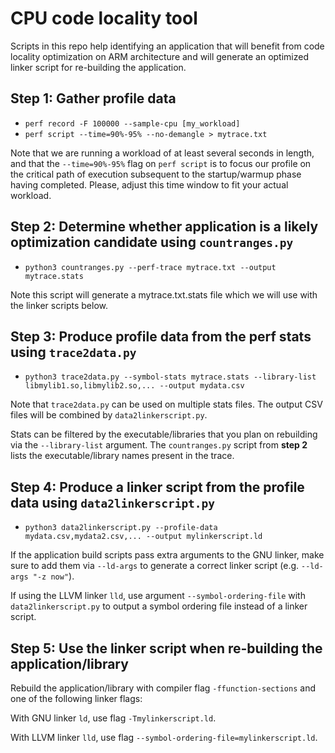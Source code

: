 # CPU code locality tool

Scripts in this repo help identifying an application that will benefit from code locality optimization on ARM architecture and will generate an optimized linker script for re-building the application.

Step 1: Gather profile data
------------------------------------------------
+ `perf record -F 100000 --sample-cpu [my_workload]`
+ `perf script --time=90%-95% --no-demangle > mytrace.txt`

Note that we are running a workload of at least several seconds in length, and that the `--time=90%-95%` flag on `perf script` is to focus our profile on the critical path of execution subsequent to the startup/warmup phase having completed. Please, adjust this time window to fit your actual workload.

Step 2: Determine whether application is a likely optimization candidate using `countranges.py`
------------------------------------------------
+ `python3 countranges.py --perf-trace mytrace.txt --output mytrace.stats`

Note this script will generate a mytrace.txt.stats file which we will use with the linker scripts below.

Step 3: Produce profile data from the perf stats using `trace2data.py`
------------------------------------------------
+ `python3 trace2data.py --symbol-stats mytrace.stats --library-list libmylib1.so,libmylib2.so,... --output mydata.csv`

Note that `trace2data.py` can be used on multiple stats files. The output CSV files will be combined by `data2linkerscript.py`.

Stats can be filtered by the executable/libraries that you plan on rebuilding via the `--library-list` argument. The `countranges.py` script from **step 2** lists the executable/library names present in the trace.

Step 4: Produce a linker script from the profile data using `data2linkerscript.py`
------------------------------------------------
+ `python3 data2linkerscript.py --profile-data mydata.csv,mydata2.csv,... --output mylinkerscript.ld`

If the application build scripts pass extra arguments to the GNU linker, make sure to add them via `--ld-args` to generate a correct linker script (e.g. `--ld-args "-z now"`).

If using the LLVM linker `lld`, use argument `--symbol-ordering-file` with `data2linkerscript.py` to output a symbol ordering file instead of a linker script.

Step 5: Use the linker script when re-building the application/library
-----------------------------------------------

Rebuild the application/library with compiler flag `-ffunction-sections` and one of the following linker flags:

With GNU linker `ld`, use flag `-Tmylinkerscript.ld`.

With LLVM linker `lld`, use flag `--symbol-ordering-file=mylinkerscript.ld`.

